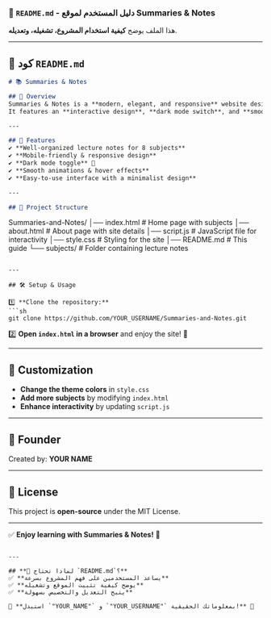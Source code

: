 ### **📌 `README.md` - دليل المستخدم لموقع Summaries & Notes**  
هذا الملف يوضح **كيفية استخدام المشروع، تشغيله، وتعديله**.  

---

## **🔷 كود `README.md`**  


```md
# 📚 Summaries & Notes

## 🌟 Overview  
Summaries & Notes is a **modern, elegant, and responsive** website designed for students to **download lecture notes** for various subjects.  
It features an **interactive design**, **dark mode switch**, and **smooth animations** to enhance the user experience.

---

## 🚀 Features  
✔ **Well-organized lecture notes for 8 subjects**  
✔ **Mobile-friendly & responsive design**  
✔ **Dark mode toggle** 🌙  
✔ **Smooth animations & hover effects**  
✔ **Easy-to-use interface with a minimalist design**  

---

## 📂 Project Structure  
```
Summaries-and-Notes/
│── index.html        # Home page with subjects
│── about.html        # About page with site details
│── script.js         # JavaScript file for interactivity
│── style.css         # Styling for the site
│── README.md         # This guide
└── subjects/         # Folder containing lecture notes
```

---

## 🛠️ Setup & Usage  

1️⃣ **Clone the repository:**  
```sh
git clone https://github.com/YOUR_USERNAME/Summaries-and-Notes.git
```

2️⃣ **Open `index.html` in a browser** and enjoy the site! 🚀

---

## 🎨 Customization  

- **Change the theme colors** in `style.css`  
- **Add more subjects** by modifying `index.html`  
- **Enhance interactivity** by updating `script.js`  

---

## 👤 Founder  
Created by: **YOUR NAME**  

---

## 📜 License  
This project is **open-source** under the MIT License.  

---

✅ **Enjoy learning with Summaries & Notes!** 🚀  
```

---

## **📌 لماذا تحتاج `README.md`؟**  
✅ **يساعد المستخدمين على فهم المشروع بسرعة**  
✅ **يوضح كيفية تثبيت الموقع وتشغيله**  
✅ **يتيح التعديل والتخصيص بسهولة**  

📝 **استبدل `"YOUR_NAME"` و `"YOUR_USERNAME"` بمعلوماتك الحقيقية!** 🚀
